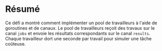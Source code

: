 # Résumé

Ce défi a montré comment implémenter un pool de travailleurs à l'aide de goroutines et de canaux. Le pool de travailleurs reçoit des travaux sur le canal `jobs` et envoie les résultats correspondants sur le canal `results`. Chaque travailleur dort une seconde par travail pour simuler une tâche coûteuse.
